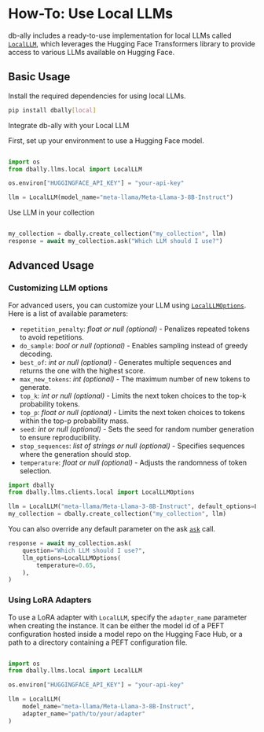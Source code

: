 # How-To: Use Local LLMs

db-ally includes a ready-to-use implementation for local LLMs called [`LocalLLM`](../../reference/llms/local.md#dbally.llms.local.LocalLLM), which leverages the Hugging Face Transformers library to provide access to various LLMs available on Hugging Face.

## Basic Usage

Install the required dependencies for using local LLMs.

```bash
pip install dbally[local]
```

Integrate db-ally with your Local LLM

First, set up your environment to use a Hugging Face model.

```python

import os
from dbally.llms.local import LocalLLM

os.environ["HUGGINGFACE_API_KEY"] = "your-api-key"

llm = LocalLLM(model_name="meta-llama/Meta-Llama-3-8B-Instruct")
```

Use LLM in your collection

```python

my_collection = dbally.create_collection("my_collection", llm)
response = await my_collection.ask("Which LLM should I use?")
```

## Advanced Usage

### Customizing LLM options

For advanced users, you can customize your LLM using [`LocalLLMOptions`](../../reference/llms/local.md#dbally.llms.clients.local.LocalLLMOptions). Here is a list of available parameters:

-   `repetition_penalty`: *float or null (optional)* - Penalizes repeated tokens to avoid repetitions.
-    `do_sample`: *bool or null (optional)* - Enables sampling instead of greedy decoding.
-    `best_of`: *int or null (optional)* - Generates multiple sequences and returns the one with the highest score.
-    `max_new_tokens`: *int (optional)* - The maximum number of new tokens to generate.
-    `top_k`: *int or null (optional)* - Limits the next token choices to the top-k probability tokens.
-    `top_p`: *float or null (optional)* - Limits the next token choices to tokens within the top-p probability mass.
-    `seed`: *int or null (optional)* - Sets the seed for random number generation to ensure reproducibility.
-    `stop_sequences`: *list of strings or null (optional)* - Specifies sequences where the generation should stop.
-    `temperature`: *float or null (optional)* - Adjusts the randomness of token selection.

```python
import dbally
from dbally.llms.clients.local import LocalLLMOptions

llm = LocalLLM("meta-llama/Meta-Llama-3-8B-Instruct", default_options=LocalLLMOptions(temperature=0.7))
my_collection = dbally.create_collection("my_collection", llm)
```

You can also override any default parameter on the ask [`ask`](../../reference/collection.md#dbally.Collection.ask) call.

```python
response = await my_collection.ask(
    question="Which LLM should I use?",
    llm_options=LocalLLMOptions(
        temperature=0.65,
    ),
)
```

### Using LoRA Adapters

To use a LoRA adapter with `LocalLLM`, specify the `adapter_name` parameter when creating the instance. It can be either the model id of a PEFT configuration hosted inside a model repo on the Hugging Face Hub, or a path to a directory containing a PEFT configuration file.

```python

import os
from dbally.llms.local import LocalLLM

os.environ["HUGGINGFACE_API_KEY"] = "your-api-key"

llm = LocalLLM(
    model_name="meta-llama/Meta-Llama-3-8B-Instruct",
    adapter_name="path/to/your/adapter"
)
```